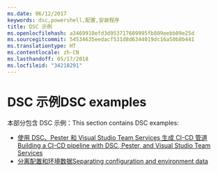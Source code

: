 ```yaml
---
ms.date: 06/12/2017
keywords: dsc,powershell,配置,安装程序
title: DSC 示例
ms.openlocfilehash: a3469910efd3d953717609995fb809eebb09e25d
ms.sourcegitcommit: 54534635eedacf531d8d6344019dc16a50b8b441
ms.translationtype: HT
ms.contentlocale: zh-CN
ms.lasthandoff: 05/17/2018
ms.locfileid: "34218291"
---
```

# <a name="dsc-examples"></a><span data-ttu-id="4dc56-103">DSC 示例</span><span class="sxs-lookup"><span data-stu-id="4dc56-103">DSC examples</span></span>

<span data-ttu-id="4dc56-104">本部分包含 DSC 示例：</span><span class="sxs-lookup"><span data-stu-id="4dc56-104">This section contains DSC examples:</span></span>

- [<span data-ttu-id="4dc56-105">使用 DSC、Pester 和 Visual Studio Team Services 生成 CI-CD 管道</span><span class="sxs-lookup"><span data-stu-id="4dc56-105">Building a CI-CD pipeline with DSC, Pester, and Visual Studio Team Services</span></span>](dscCiCd.md)
- [<span data-ttu-id="4dc56-106">分离配置和环境数据</span><span class="sxs-lookup"><span data-stu-id="4dc56-106">Separating configuration and environment data</span></span>](separatingEnvData.md)